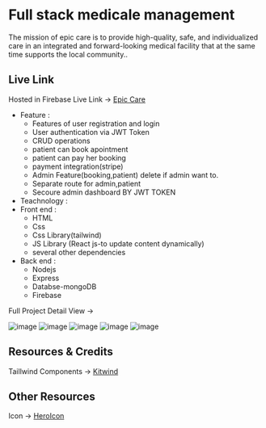 # Full stack medicale management

The mission of epic care is to provide high-quality, safe, and individualized care in an integrated and forward-looking medical facility that at the same time supports the local community..

## Live Link

Hosted in Firebase Live Link -> [Epic Care](https://epic-care.web.app/)

- Feature :
  - Features of user registration and login
  - User authentication via JWT Token
  - CRUD operations
  - patient can book apointment
  - patient can pay her booking
  - payment integration(stripe)
  - Admin Feature(booking,patient) delete if admin want to.
  - Separate route for admin,patient
  - Secoure admin dashboard BY JWT TOKEN
- Teachnology :
- Front end :
  - HTML
  - Css
  - Css Library(tailwind)
  - JS Library (React js-to update content dynamically)
  - several other dependencies
- Back end :
  - Nodejs
  - Express
  - Databse-mongoDB
  - Firebase

Full Project Detail View ->

![image](https://i.ibb.co/b3ST1ym/Linkeding-Project.png)
![image](https://i.ibb.co/yggG63x/apoinment-page.png)
![image](https://i.ibb.co/QCJ74n8/apoinmetdone.png)
![image](https://i.ibb.co/yRrhwSJ/addnew-Doctor.png)
![image](https://i.ibb.co/vYP3JXR/allusers.png)

## Resources & Credits

Taillwind Components ->
[Kitwind](https://kitwind.io/products/kometa/components)

## Other Resources

Icon -> [HeroIcon](https://heroicons.com/)
